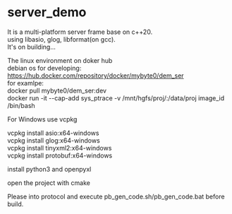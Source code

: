 # server_demo  
  
It is a multi-platform server frame base on c++20.  
using libasio, glog, libformat(on gcc).  
It's on building...  
  
The linux environment on doker hub  
debian os for developing:  
https://hub.docker.com/repository/docker/mybyte0/dem_ser  
for examlpe:  
docker pull mybyte0/dem_ser:dev  
docker run -it --cap-add sys_ptrace -v /mnt/hgfs/proj/:/data/proj image_id /bin/bash  
  
For Windows use vcpkg  
  
vcpkg install asio:x64-windows   
vcpkg install glog:x64-windows  
vcpkg install tinyxml2:x64-windows  
vcpkg install protobuf:x64-windows  
  
install python3 and openpyxl  
  
open the project with cmake  
  
Please into protocol and execute pb_gen_code.sh/pb_gen_code.bat before build.
